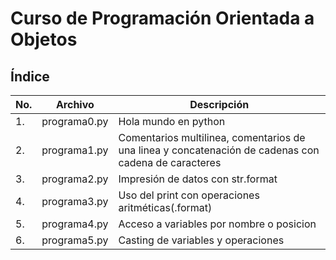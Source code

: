# Curso de Programación Orientada a Objetos

## Índice

|No.|Archivo|Descripción|
|--|--|--|
|1.|programa0.py|Hola mundo en python|
|2.|programa1.py|Comentarios multilinea, comentarios de una linea y concatenación de cadenas con cadena de caracteres|
|3.|programa2.py|Impresión de datos con str.format|
|4.|programa3.py|Uso del print con operaciones aritméticas(.format)
|5.|programa4.py|Acceso a variables por nombre o posicion|
|6.|programa5.py|Casting de variables y operaciones|



